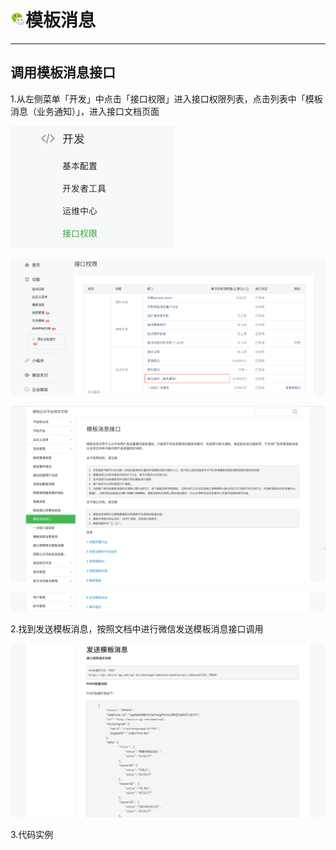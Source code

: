 # <img src="../images/icon/wechat.jpeg" style="zoom:3%" />模板消息

---

## 调用模板消息接口

1.从左侧菜单「开发」中点击「接口权限」进入接口权限列表，点击列表中「模板消息（业务通知）」，进入接口文档页面

<img src="../images/wechat_content/wechat-message11.png" style="zoom:50%" />

![Base](../images/wechat_content/wechat-message12.png)

![Base](../images/wechat_content/wechat-message13.png)

![Base](../images/wechat_content/wechat-message14.png)

2.找到发送模板消息，按照文档中进行微信发送模板消息接口调用

![Base](../images/wechat_content/wechat-message15.png)

3.代码实例

